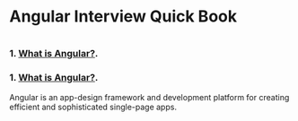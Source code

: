 <H1>Angular Interview Quick Book<H1>

### 1. [What is Angular?](#1-what-is-angular).

### 1. [What is Angular?](/#1-what-is-angular).
Angular is an app-design framework and development platform for creating efficient and sophisticated single-page apps.


